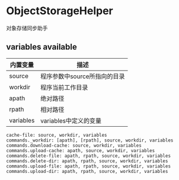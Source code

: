 # ObjectStorageHelper

对象存储同步助手

## variables available

| 内置变量  | 描述                         |
| --------- | ---------------------------- |
| source    | 程序参数中source所指向的目录 |
| workdir   | 程序当前工作目录             |
| apath     | 绝对路径                     |
| rpath     | 相对路径                     |
| variables | variables中定义的变量        |

```
cache-file: source, workdir, variables
commands._workdir: [apath], [rpath], source, workdir, variables
commands.download-cache: source, workdir, variables
commands.upload-cache: apath, source, workdir, variables
commands.delete-file: apath, rpath, source, workdir, variables
commands.delete-dir: apath, rpath, source, workdir, variables
commands.upload-file: apath, rpath, source, workdir, variables
commands.upload-dir: apath, rpath, source, workdir, variables